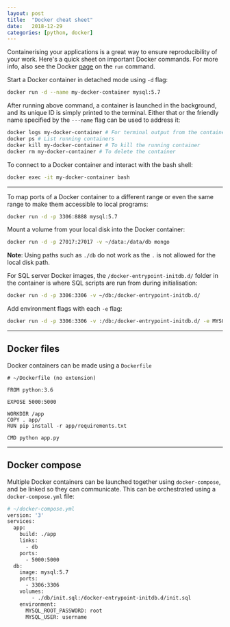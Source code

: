 ```yaml
---
layout: post
title:  "Docker cheat sheet"
date:   2018-12-29
categories: [python, docker]
---
```


Containerising your applications is a great way to ensure reproducibility of your work. Here's a quick sheet on important Docker commands. For more info, also see the Docker [page](https://docs.docker.com/engine/reference/run/) on the `run` command.

Start a Docker container in detached mode using `-d` flag:

```bash
docker run -d --name my-docker-container mysql:5.7
```

After running above command, a container is launched in the background, and its unique ID is simply printed to the terminal. Either that or the friendly name specified by the `---name` flag can be used to address it:

```bash
docker logs my-docker-container # For terminal output from the container
docker ps # List running containers
docker kill my-docker-container # To kill the running container
docker rm my-docker-container # To delete the container
```

To connect to a Docker container and interact with the bash shell:

```bash
docker exec -it my-docker-container bash
```

----------

To map ports of a Docker container to a different range or even the same range to make them accessible to local programs:

```bash
docker run -d -p 3306:8888 mysql:5.7
```
Mount a volume from your local disk into the Docker container:

```bash
docker run -d -p 27017:27017 -v ~/data:/data/db mongo
```

**Note**: Using paths such as `./db` do not work as the `.` is not allowed for the local disk path.

For SQL server Docker images, the `/docker-entrypoint-initdb.d/` folder in the container is where SQL scripts are run from during initialisation:

```bash
docker run -d -p 3306:3306 -v ~/db:/docker-entrypoint-initdb.d/
```

Add environment flags with each `-e` flag:

```bash
docker run -d -p 3306:3306 -v :/db:/docker-entrypoint-initdb.d/ -e MYSQL_ROOT_PASSWORD=root -e MYSQL_USER=user
```

----------
## Docker files

Docker containers can be made using a `Dockerfile`

```
# ~/Dockerfile (no extension)

FROM python:3.6

EXPOSE 5000:5000

WORKDIR /app
COPY . app/
RUN pip install -r app/requirements.txt

CMD python app.py
```
----------
## Docker compose

Multiple Docker containers can be launched together using `docker-compose`, and be linked so they can communicate. This can be orchestrated using a `docker-compose.yml` file:

```bash
# ~/docker-compose.yml
version: '3'
services:
  app:
    build: ./app
    links:
      - db
    ports:
      - 5000:5000
  db:
    image: mysql:5.7
    ports:
      - 3306:3306
    volumes:
        - ./db/init.sql:/docker-entrypoint-initdb.d/init.sql
    environment:
      MYSQL_ROOT_PASSWORD: root
      MYSQL_USER: username
```
